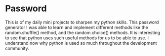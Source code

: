 # Password
This is of my daily mini projects to sharpen my python skills. This password generator I was able to learn and implement different methods like the random.shuffle() method, and the random.choice() methods. It is interesting to see that python uses such useful methods for us to be able to use. I understand now why python is used so much throughout the development community.
